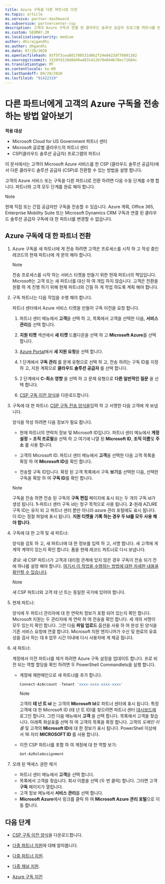 ```yaml
---
title: Azure 구독을 다른 파트너로 이전
ms.topic: article
ms.service: partner-dashboard
ms.subservice: partnercenter-csp
description: 고객의 Azure 구독과 연결 된 클라우드 솔루션 공급자 프로그램 파트너를 변경 하는 방법에 대해 알아봅니다.
ms.custom: SEOMAY.20
ms.localizationpriority: medium
author: dhirajgandhi
ms.author: dhgandhi
ms.date: 07/29/2020
ms.openlocfilehash: 83f5f3cea881780531d0b2f24e0422df76891382
ms.sourcegitcommit: 3329fd120d8d49a4831412b79e044678ec71b84c
ms.translationtype: MT
ms.contentlocale: ko-KR
ms.lasthandoff: 09/29/2020
ms.locfileid: "91422319"
---
```

# <a name="learn-how-to-transfer-a-customers-azure-subscriptions-to-another-partner"></a>다른 파트너에게 고객의 Azure 구독을 전송하는 방법 알아보기

**적용 대상**

- Microsoft Cloud for US Government 파트너 센터
- Microsoft 글로벌 클라우드의 파트너 센터
- CSP(클라우드 솔루션 공급자) 프로그램의 파트너

이 문서에서는 고객이 Microsoft Azure 서비스를 한 CSP (클라우드 솔루션 공급자)에서 다른 클라우드 솔루션 공급자 (CSP)로 전환할 수 있는 방법을 설명 합니다.

고객의 Azure 서비스 또는 구독을 다른 파트너로 전환 하려면 다음 수동 단계를 수행 합니다. 파트너와 고객 모두 단계를 완료 해야 합니다.

>[!Note]  
>현재 직접 또는 간접 공급자만 구독을 전송할 수 있습니다.
>Azure 계획, Office 365, Enterprise Mobility Suite 또는 Microsoft Dynamics CRM 구독과 연결 된 클라우드 솔루션 공급자 구독에 대 한 파트너를 변경할 수 없습니다.

## <a name="switch-partners-for-azure-subscriptions"></a>Azure 구독에 대 한 파트너 전환

1. Azure 구독을 새 파트너에 게 전송 하려면 고객은 프로세스를 시작 하 고 작성 중인 레코드의 현재 파트너에 게 문의 해야 합니다.

   >[!Note]
   > 전송 프로세스를 시작 하는 서비스 티켓을 만들기 위한 현재 파트너의 책임입니다. Microsoft는 고객 또는 새 파트너를 대신 하 여 개입 하지 않습니다. 고객은 전환을 원활 하 게 진행 하기 위해 현재 파트너와 긴밀 하 게 작업 하도록 계획 해야 합니다.

2. 구독 파트너는 다음 작업을 수행 해야 합니다.

   파트너 센터에서 Azure 서비스 티켓을 만들어 구독 이전을 요청 합니다.

   1. 파트너 센터 메뉴에서 **고객**을 선택 하 고, 목록에서 고객을 선택한 다음, **서비스 관리**를 선택 합니다. 

   2. **지원 티켓** 섹션에서 **새 티켓** 드롭다운을 선택 하 고 **Microsoft Azure**를 선택 합니다.
   
   3. [Azure Portal](https://portal.azure.com)에서 **새 지원 요청**을 선택 합니다.
   
   4. 1 단계에서 **구독 관리** 를 문제 유형으로 선택 하 고, 전송 하려는 구독 ID를 지정 하 고, 지원 계획으로 **클라우드 솔루션 공급자** 를 선택 합니다.
   
   5. 2 단계에서 **C-최소 영향** 을 선택 하 고 문제 유형으로 **다른 일반적인 질문** 을 선택 합니다.
   
   6. [CSP 구독 이전 양식](https://query.prod.cms.rt.microsoft.com/cms/api/am/binary/RE4ATIA)을 다운로드합니다.

3. 구독에 대 한 파트너: [CSP 구독 전송 양식을](https://query.prod.cms.rt.microsoft.com/cms/api/am/binary/RE4ATIA)입력 하 고 서명한 다음 고객에 게 보냅니다. 

   양식을 작성 하려면 다음 정보가 필요 합니다.

   - 현재 파트너의 연락처 정보 및 Microsoft ID입니다. 파트너 센터 메뉴에서 **계정 설정** &gt; **조직 프로필**을 선택 하 고 여기에 나열 된 **Microsoft ID**, **조직 이름**및 **주소** 를 사용 합니다.

   - 고객의 Microsoft ID. 파트너 센터 메뉴에서 **고객**을 선택한 다음 고객 목록을 확장 하 여 **Microsoft ID**를 확인 합니다.

   - 전송할 구독 ID입니다. 확장 된 고객 목록에서 구독 **보기**를 선택한 다음, 선택한 구독을 확장 하 여 **구독 ID**를 확인 합니다.

   >[!Note]
   >구독을 전송 하면 전송 된 구독의 **구독 편집** 페이지에 표시 되는 두 개의 구독 id가 생성 됩니다. **1**-파트너 센터 구독 id는 청구 목적으로 사용 됩니다. **2**-원래 AZURE 구독 ID는 유지 되 고 파트너 센터 뿐만 아니라 azure 관리 포털에도 표시 됩니다. 이 ID는 정찰 파일에 표시 됩니다.  **지원 티켓을 기록 하는 경우 두 Id를 모두 사용 해야 합니다.**

4. 구독에 대 한 고객 및 새 파트너:

   양식을 검토 하 고, 새 파트너에 대 한 정보를 입력 하 고, 서명 합니다. 새 고객에 게 계약 계약이 있는지 확인 합니다. 폼을 현재 레코드 파트너로 다시 보냅니다.

   *중요*: 새 CSP 파트너가 고객과 대리점 관계에 있지 않은 경우 구독이 전송 되기 전에 하나를 설정 해야 합니다. [여기서 이 작업을 수행하는 방법에 대한 자세한 내용을 확인할 수 있습니다](request-a-relationship-with-a-customer.md).

   >[!Note]
   >새 CSP 파트너와 고객 테 넌 트는 동일한 국가에 있어야 합니다. 

5. 현재 파트너:

   양식에 두 파트너 관리자에 대 한 연락처 정보가 포함 되어 있는지 확인 합니다. Microsoft 지원는 두 관리자에 게 연락 하 여 전송을 확인 합니다. 세 개의 서명이 모두 있는지 확인 합니다. 그런 다음 **파일 업로드** 옵션을 사용 하 여 완성 된 양식을 기존 서비스 요청에 연결 합니다. Microsoft 지원 엔지니어가 수신 및 완료의 유효성을 검사 하는 데 8 업무 시간 이내에 다시 사용자에 게 제공 됩니다.

6. 새 파트너:

   계정에서 이전 파트너를 제거 하려면 Azure 구독 설정을 업데이트 합니다. 프로 비전 되는 역할 할당을 확인 하려면 두 PowerShell Commandlets을 실행 합니다.

   - 계정에 재판매인으로 새 파트너를 추가 합니다.

     ```powershell
     Connect-AzAccount -Tenant 'xxxx-xxxx-xxxx-xxxx'
     ```

     >[!NOTE]
     > 고객의 **테 넌 트 id** 는 고객의 **Microsoft Id**로 파트너 센터에 표시 됩니다. 특정 고객에 대 한 Microsoft ID (테 넌 트 ID)를 찾으려면 파트너 센터 [대시보드에](https://partner.microsoft.com/dashboard)로그인 합니다. 그런 다음 메뉴에서 **고객** 을 선택 합니다. 목록에서 고객을 찾습니다. 아래쪽 화살표를 선택 하 여 고객의 목록을 확장 합니다. 고객의 *도메인 이름* 및 고객의 **Microsoft ID**에 대 한 정보가 표시 됩니다. PowerShell 이상에서 16 자리 **MICROSOFT ID** 를 사용 합니다.

   - 이전 CSP 파트너를 포함 하 여 계정에 대 한 역할 보기:

     ```powershell
     Get-AzRoleAssignment
     ```

7. 오래 된 액세스 권한 제거

   - 파트너 센터 메뉴에서 **고객**을 선택 합니다.
   - 목록에서 고객을 찾습니다. 회사 이름을 선택 (두 번 클릭) 합니다. 그러면 고객 **구독** 페이지가 열립니다.
   - 고객 정보 메뉴에서 **서비스 관리**를 선택 합니다.
   - **Microsoft Azure**에서 링크를 클릭 하 여 **Microsoft Azure 관리 포털**으로 이동 합니다.

## <a name="next-steps"></a>다음 단계

- [CSP 구독 이전 양식](https://query.prod.cms.rt.microsoft.com/cms/api/am/binary/RE4ATIA)을 다운로드합니다.

- [다중 파트너 지원](multipartner.md)에 대해 알아봅니다.

- [다중 파트너 지원](multipartner.md).
- [다중 채널 지원](multichannel.md).
- [Azure 구독 이전](https://docs.microsoft.com/azure/cost-management-billing/manage/transfer-subscriptions-subscribers-csp)

